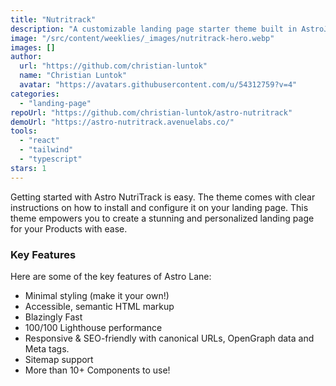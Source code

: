 ```yaml
---
title: "Nutritrack"
description: "A customizable landing page starter theme built in AstroJS with TailwindCSS."
image: "/src/content/weeklies/_images/nutritrack-hero.webp"
images: []
author:
  url: "https://github.com/christian-luntok"
  name: "Christian Luntok"
  avatar: "https://avatars.githubusercontent.com/u/54312759?v=4"
categories:
  - "landing-page"
repoUrl: "https://github.com/christian-luntok/astro-nutritrack"
demoUrl: "https://astro-nutritrack.avenuelabs.co/"
tools:
  - "react"
  - "tailwind"
  - "typescript"
stars: 1
---
```


<p>
  Getting started with Astro NutriTrack is easy. The theme comes with clear instructions on how to
  install and configure it on your landing page. This theme empowers you to create a stunning and
  personalized landing page for your Products with ease.
</p>
<h3>Key Features</h3>
<p>Here are some of the key features of Astro Lane:</p>
<ul>
  <li>Minimal styling (make it your own!)</li>
  <li>Accessible, semantic HTML markup</li>
  <li>Blazingly Fast</li>
  <li>100/100 Lighthouse performance</li>
  <li>Responsive &amp; SEO-friendly with canonical URLs, OpenGraph data and Meta tags.</li>
  <li>Sitemap support</li>
  <li>More than 10+ Components to use!</li>
</ul>
